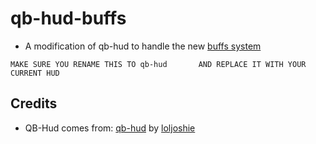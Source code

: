 
# qb-hud-buffs
- A modification of qb-hud to handle the new [buffs system](https://github.com/tnj-development/tnj-buffs)


`````````````````````MAKE SURE YOU RENAME THIS TO qb-hud       AND REPLACE IT WITH YOUR CURRENT HUD`````````````````````

## Credits
- QB-Hud comes from: [qb-hud](https://github.com/qbcore-framework/qb-hud) by [loljoshie](https://github.com/loljoshie)

